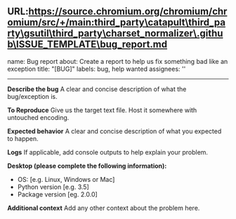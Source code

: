 URL:https://source.chromium.org/chromium/chromium/src/+/main:third_party\catapult\third_party\gsutil\third_party\charset_normalizer\.github\ISSUE_TEMPLATE\bug_report.md
---
name: Bug report
about: Create a report to help us fix something bad like an exception
title: "[BUG]"
labels: bug, help wanted
assignees: ''

---

**Describe the bug**
A clear and concise description of what the bug/exception is.

**To Reproduce**
Give us the target text file. Host it somewhere with untouched encoding.

**Expected behavior**
A clear and concise description of what you expected to happen.

**Logs**
If applicable, add console outputs to help explain your problem.

**Desktop (please complete the following information):**
 - OS: [e.g. Linux, Windows or Mac]
 - Python version [e.g. 3.5]
 - Package version [eg. 2.0.0]

**Additional context**
Add any other context about the problem here.
